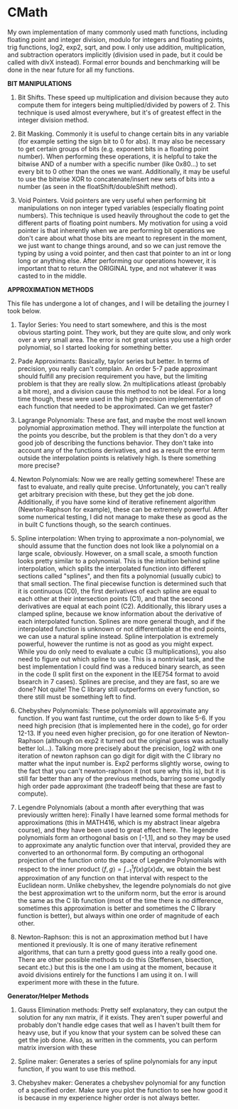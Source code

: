 # CMath
My own implementation of many commonly used math functions, including floating point and integer division, modulo for integers and floating points, trig functions, log2, exp2, sqrt, and pow. I only use addition, multiplication, and subtraction operators implicitly (division used in pade, but it could be called with divX instead). Formal error bounds and benchmarking will be done in the near future for all my functions.


**BIT MANIPULATIONS**

1. Bit Shifts. These speed up multiplication and division because they auto compute them for integers being multiplied/divided by powers of 2. This technique is used almost everywhere, but it's of greatest effect in the integer division method.

2. Bit Masking. Commonly it is useful to change certain bits in any variable (for example setting the sign bit to 0 for abs). It may also be necessary to get certain groups of bits (e.g. exponent bits in a floating point number). When performing these operations, it is helpful to take the bitwise AND of a number with a specific number (like 0x80...) to set every bit to 0 other than the ones we want. Additionally, it may be useful to use the bitwise XOR to concatenate/insert new sets of bits into a number (as seen in the floatShift/doubleShift method).

3. Void Pointers. Void pointers are very useful when performing bit manipulations on non integer typed variables (especially floating point numbers). This technique is used heavily throughout the code to get the different parts of floating point numbers. My motivation for using a void pointer is that inherently when we are performing bit operations we don't care about what those bits are meant to represent in the moment, we just want to change things around, and so we can just remove the typing by using a void pointer, and then cast that pointer to an int or long long or anything else. After performing our operations however, it is important that to return the ORIGINAL type, and not whatever it was casted to in the middle.

**APPROXIMATION METHODS**

This file has undergone a lot of changes, and I will be detailing the journey I took below.

1. Taylor Series: You need to start somewhere, and this is the most obvious starting point. They work, but they are quite slow, and only work over a very small area. The error is not great unless you use a high order polynomial, so I started looking for something better.

2. Pade Approximants: Basically, taylor series but better. In terms of precision, you really can't complain. An order 5-7 pade approximant should fulfill any precision requirement you have, but the limiting problem is that they are really slow. 2n multiplications atleast (probably a bit more), and a division cause this method to not be ideal. For a long time though, these were used in the high precision implementation of each function that needed to be approximated. Can we get faster?

3. Lagrange Polynomials: These are fast, and maybe the most well known polynomial approximation method. They will interpolate the function at the points you describe, but the problem is that they don't do a very good job of describing the functions behavior. They don't take into account any of the functions derivatives, and as a result the error term outside the interpolation points is relatively high. Is there something more precise?

4. Newton Polynomials: Now we are really getting somewhere! These are fast to evaluate, and really quite precise. Unfortunately, you can't really get arbitrary precision with these, but they get the job done. Additionally, if you have some kind of iterative refinement algorithm (Newton-Raphson for example), these can be extremely powerful. After some numerical testing, I did not manage to make these as good as the in built C functions though, so the search continues.

5. Spline interpolation: When trying to approximate a non-polynomial, we should assume that the function does not look like a polynomial on a large scale, obviously. However, on a small scale, a smooth function looks pretty similar to a polynomial. This is the intuition behind spline interpolation, which splits the interpolated function into different sections called "splines", and then fits a polynomial (usually cubic) to that small section. The final piecewise function is determined such that it is continuous (C0), the first derivatives of each spline are equal to each other at their intersection points (C1), and that the second derivatives are equal at each point (C2). Additionally, this library uses a clamped spline, because we know information about the derivative of each interpolated function. Splines are more general though, and if the interpolated function is unknown or not differentiable at the end points, we can use a natural spline instead. Spline interpolation is extremely powerful, however the runtime is not as good as you might expect. While you do only need to evaluate a cubic (3 multiplications), you also need to figure out which spline to use. This is a nontrivial task, and the best implementation I could find was a reduced binary search, as seen in the code (I split first on the exponent in the IEE754 format to avoid bsearch in 7 cases). Splines are precise, and they are fast, so are we done? Not quite! The C library still outperforms on every function, so there still must be something left to find.

6. Chebyshev Polynomials: These polynomials will approximate any function. If you want fast runtime, cut the order down to like 5-6. If you need high precision (that is implemented here in the code), go for order 12-13. If you need even higher precision, go for one iteration of Newton-Raphson (although on exp2 it turned out the original guess was actually better lol...). Talking more precisely about the precision, log2 with one iteration of newton raphson can go digit for digit with the C library no matter what the input number is. Exp2 performs slightly worse, owing to the fact that you can't newton-raphson it (not sure why this is), but it is still far better than any of the previous methods, barring some ungodly high order pade approximant (the tradeoff being that these are fast to compute). 

7. Legendre Polynomials (about a month after everything that was previously written here): Finally I have learned some formal methods for approximations (this in MATH416, which is my abstract linear algebra course), and they have been used to great effect here. The legendre polynomials form an orthogonal basis on [-1,1], and so they may be used to approximate any analytic function over that interval, provided they are converted to an orthonormal form. By computing an orthogonal projection of the function onto the space of Legendre Polynomials with respect to the inner product $\langle f,g \rangle = \int_{-1}^{1} f(x)g(x)dx$, we obtain the best approximation of any function on that interval with respect to the Euclidean norm. Unlike chebyshev, the legendre polynomials do not give the best approximation wrt to the uniform norm, but the error is around the same as the C lib function (most of the time there is no difference, sometimes this approximation is better and sometimes the C library function is better), but always within one order of magnitude of each other.

8. Newton-Raphson: this is not an approximation method but I have mentioned it previously. It is one of many iterative refinement algorithms, that can turn a pretty good guess into a really good one. There are other possible methods to do this (Steffensen, bisection, secant etc.) but this is the one I am using at the moment, because it avoid divisions entirely for the functions I am using it on. I will experiment more with these in the future.

**Generator/Helper Methods**
1. Gauss Elimination methods: Pretty self explanatory, they can output the solution for any nxn matrix, if it exists. They aren't super powerful and probably don't handle edge cases that well as I haven't built them for heavy use, but if you know that your system can be solved these can get the job done. Also, as written in the comments, you can perform matrix inversion with these

2. Spline maker: Generates a series of spline polynomials for any input function, if you want to use this method.

3. Chebyshev maker: Generates a chebyshev polynomial for any function of a specified order. Make sure you plot the function to see how good it is because in my experience higher order is not always better.



